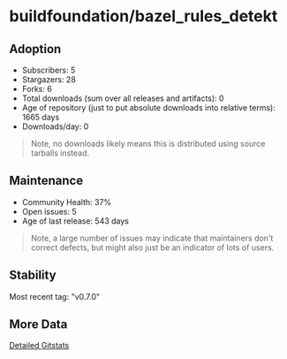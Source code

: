 # buildfoundation/bazel_rules_detekt

## Adoption

- Subscribers: 5
- Stargazers: 28
- Forks: 6
- Total downloads (sum over all releases and artifacts): 0
- Age of repository (just to put absolute downloads into relative terms): 1665 days
- Downloads/day: 0

> Note, no downloads likely means this is distributed using source tarballs instead.

## Maintenance

- Community Health: 37%
- Open issues: 5
- Age of last release: 543 days

> Note, a large number of issues may indicate that maintainers don't correct defects, but might also
> just be an indicator of lots of users.

## Stability

Most recent tag: "v0.7.0"

## More Data

[Detailed Gitstats](/bazel-catalog/gitstats/buildfoundation/bazel_rules_detekt)

